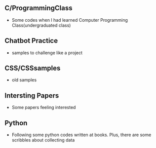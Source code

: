 ## C/ProgrammingClass 
- Some codes when I had learned Computer Programming Class(undergraduated class)

## Chatbot Practice
- samples to challenge like a project

## CSS/CSSsamples 
- old samples

## Intersting Papers 
- Some papers feeling interested

## Python
- Following some python codes written at books. Plus, there are some scribbles about collecting data
